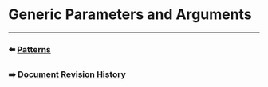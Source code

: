 # Generic Parameters and Arguments


***

### ⬅️ [Patterns]()

### ➡️ [Document Revision History]()
